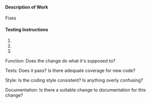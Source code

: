#### Description of Work

Fixes


#### Testing Instructions

1.
2.
3.

Function: Does the change do what it's supposed to?

Tests: Does it pass? Is there adequate coverage for new code?

Style: Is the coding style consistent? Is anything overly confusing?

Documentation: Is there a suitable change to documentation for this change?
